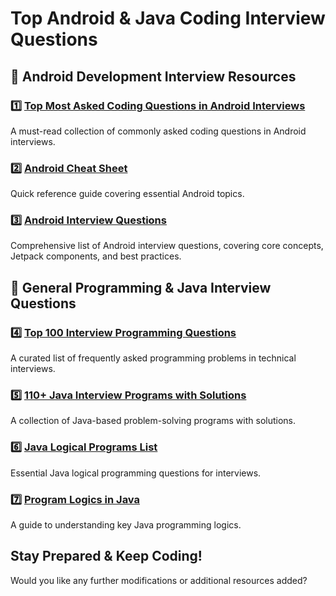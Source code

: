 # Top Android & Java Coding Interview Questions  

## 🔹 Android Development Interview Resources  
### 1️⃣ [Top Most Asked Coding Questions in Android Interviews](https://medium.com/@anandgaur2207/top-most-asked-coding-questions-in-android-interviews-289ccb9c58d2)  
A must-read collection of commonly asked coding questions in Android interviews.  

### 2️⃣ [Android Cheat Sheet](https://github.com/anitaa1990/Android-Cheat-sheet/tree/master)  
Quick reference guide covering essential Android topics.  

### 3️⃣ [Android Interview Questions](https://github.com/amitshekhariitbhu/android-interview-questions)  
Comprehensive list of Android interview questions, covering core concepts, Jetpack components, and best practices.  

## 🔹 General Programming & Java Interview Questions  
### 4️⃣ [Top 100 Interview Programming Questions](https://shirsh94.medium.com/top-100-interview-programming-questions-that-asks-many-times-5c5bf36449ab)  
A curated list of frequently asked programming problems in technical interviews.  

### 5️⃣ [110+ Java Interview Programs with Solutions](https://javaconceptoftheday.com/java-interview-programs-with-solutions/)  
A collection of Java-based problem-solving programs with solutions.  

### 6️⃣ [Java Logical Programs List](https://javacodepoint.com/logical-programs/list-of-logical-programs-in-java/)  
Essential Java logical programming questions for interviews.  

### 7️⃣ [Program Logics in Java](https://mindmajix.com/program-logics-in-java)  
A guide to understanding key Java programming logics.  

##  Stay Prepared & Keep Coding! 

Would you like any further modifications or additional resources added? 
